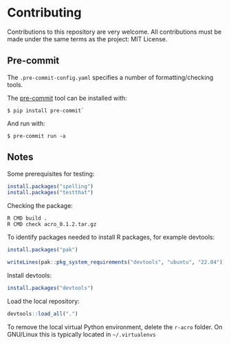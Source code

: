 # Contributing

Contributions to this repository are very welcome. All contributions must be
made under the same terms as the project: MIT License.

## Pre-commit

The `.pre-commit-config.yaml` specifies a number of formatting/checking tools.

The [pre-commit](https://pre-commit.com) tool can be installed with:

```
$ pip install pre-commit`
```

And run with:

```
$ pre-commit run -a
```

## Notes

Some prerequisites for testing:

```R
install.packages("spelling")
install.packages("testthat")
```

Checking the package:

```
R CMD build .
R CMD check acro_0.1.2.tar.gz
```

To identify packages needed to install R packages, for example devtools:

```R
install.packages("pak")

writeLines(pak::pkg_system_requirements("devtools", "ubuntu", "22.04"))
```

Install devtools:

```R
install.packages("devtools")
```

Load the local repository:

```R
devtools::load_all(".")
```

To remove the local virtual Python environment, delete the `r-acro` folder.
On GNU/Linux this is typically located in `~/.virtualenvs`
